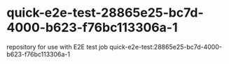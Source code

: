 # quick-e2e-test-28865e25-bc7d-4000-b623-f76bc113306a-1
repository for use with E2E test job quick-e2e-test:28865e25-bc7d-4000-b623-f76bc113306a-1
